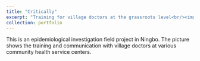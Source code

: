 ```yaml
---
title: "Critically"
excerpt: "Training for village doctors at the grassroots level<br/><img src='/images/png1.png'>"
collection: portfolio
---
```


This is an epidemiological investigation field project in Ningbo. The picture shows the training and communication with village doctors at various community health service centers.
